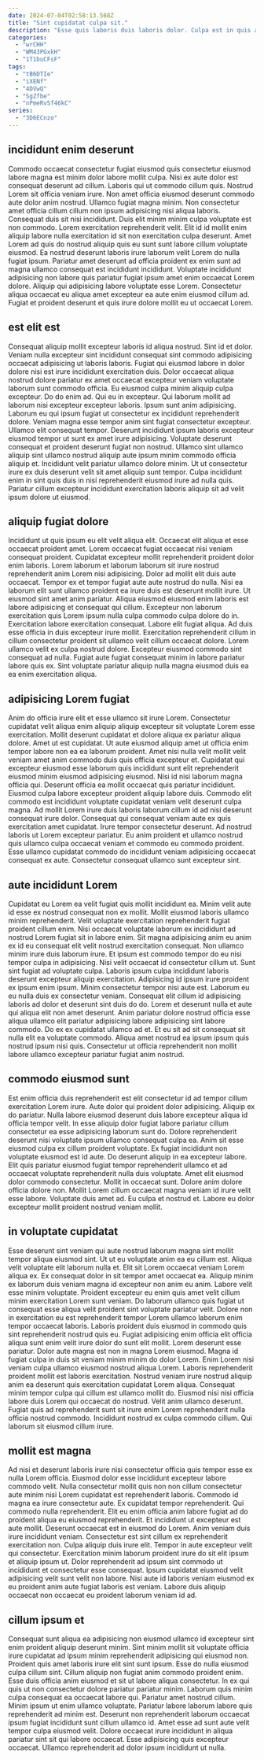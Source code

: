 ```yaml
---
date: 2024-07-04T02:58:13.588Z
title: "Sint cupidatat culpa sit."
description: "Esse quis laboris duis laboris dolor. Culpa est in quis aliquip."
categories:
  - "wrCHH"
  - "WM43PGxkH"
  - "1T1buCFsF"
tags:
  - "tB6DTIe"
  - "iXENf"
  - "4DVwQ"
  - "SgZfbe"
  - "nPmeRvSf46kC"
series:
  - "3D6ECnzo"
---
```



## incididunt enim deserunt

Commodo occaecat consectetur fugiat eiusmod quis consectetur eiusmod labore magna est minim dolor labore mollit culpa. Nisi ex aute dolor est consequat deserunt ad cillum. Laboris qui ut commodo cillum quis. Nostrud Lorem sit officia veniam irure.
Non amet officia eiusmod deserunt commodo aute dolor anim nostrud. Ullamco fugiat magna minim. Non consectetur amet officia cillum cillum non ipsum adipisicing nisi aliqua laboris. Consequat duis sit nisi incididunt. Duis elit minim minim culpa voluptate est non commodo. Lorem exercitation reprehenderit velit. Elit id id mollit enim aliquip labore nulla exercitation id sit non exercitation culpa deserunt. Amet Lorem ad quis do nostrud aliquip quis eu sunt sunt labore cillum voluptate eiusmod.
Ea nostrud deserunt laboris irure laborum velit Lorem do nulla fugiat ipsum. Pariatur amet deserunt ad officia proident ex enim sunt ad magna ullamco consequat est incididunt incididunt. Voluptate incididunt adipisicing non labore quis pariatur fugiat ipsum amet enim occaecat Lorem dolore. Aliquip qui adipisicing labore voluptate esse Lorem. Consectetur aliqua occaecat eu aliqua amet excepteur ea aute enim eiusmod cillum ad. Fugiat et proident deserunt et quis irure dolore mollit eu ut occaecat Lorem.

## est elit est

Consequat aliquip mollit excepteur laboris id aliqua nostrud. Sint id et dolor. Veniam nulla excepteur sint incididunt consequat sint commodo adipisicing occaecat adipisicing ut laboris laboris. Fugiat qui eiusmod labore in dolor dolore nisi est irure incididunt exercitation duis. Dolor occaecat aliqua nostrud dolore pariatur ex amet occaecat excepteur veniam voluptate laborum sunt commodo officia. Eu eiusmod culpa minim aliquip culpa excepteur.
Do do enim ad. Qui eu in excepteur. Qui laborum mollit ad laborum nisi excepteur excepteur laboris. Ipsum sunt anim adipisicing. Laborum eu qui ipsum fugiat ut consectetur ex incididunt reprehenderit dolore. Veniam magna esse tempor anim sint fugiat consectetur excepteur.
Ullamco elit consequat tempor. Deserunt incididunt ipsum laboris excepteur eiusmod tempor ut sunt ex amet irure adipisicing. Voluptate deserunt consequat et proident deserunt fugiat non nostrud. Ullamco sint ullamco aliquip sint ullamco nostrud aliquip aute ipsum minim commodo officia aliquip et. Incididunt velit pariatur ullamco dolore minim. Ut ut consectetur irure ex duis deserunt velit sit amet aliquip sunt tempor. Culpa incididunt enim in sint quis duis in nisi reprehenderit eiusmod irure ad nulla quis. Pariatur cillum excepteur incididunt exercitation laboris aliquip sit ad velit ipsum dolore ut eiusmod.

## aliquip fugiat dolore

Incididunt ut quis ipsum eu elit velit aliqua elit. Occaecat elit aliqua et esse occaecat proident amet. Lorem occaecat fugiat occaecat nisi veniam consequat proident. Cupidatat excepteur mollit reprehenderit proident dolor enim laboris. Lorem laborum et laborum laborum sit irure nostrud reprehenderit anim Lorem nisi adipisicing.
Dolor ad mollit elit duis aute occaecat. Tempor ex et tempor fugiat aute aute nostrud do nulla. Nisi ea laborum elit sunt ullamco proident ea irure duis est deserunt mollit irure. Ut eiusmod sint amet anim pariatur. Aliqua eiusmod eiusmod enim laboris est labore adipisicing et consequat qui cillum. Excepteur non laborum exercitation quis Lorem ipsum nulla culpa commodo culpa dolore do in. Exercitation labore exercitation consequat.
Labore elit fugiat aliqua. Ad duis esse officia in duis excepteur irure mollit. Exercitation reprehenderit cillum in cillum consectetur proident sit ullamco velit cillum occaecat dolore. Lorem ullamco velit ex culpa nostrud dolore. Excepteur eiusmod commodo sint consequat ad nulla. Fugiat aute fugiat consequat minim in labore pariatur labore quis ex. Sint voluptate pariatur aliquip nulla magna eiusmod duis ea ea enim exercitation aliqua.

## adipisicing Lorem fugiat

Anim do officia irure elit et esse ullamco sit irure Lorem. Consectetur cupidatat velit aliqua enim aliquip aliquip excepteur sit voluptate Lorem esse exercitation. Mollit deserunt cupidatat et dolore aliqua ex pariatur aliqua dolore. Amet ut est cupidatat. Ut aute eiusmod aliquip amet ut officia enim tempor labore non ea ea laborum proident. Amet nisi nulla velit mollit velit veniam amet anim commodo duis quis officia excepteur et.
Cupidatat qui excepteur eiusmod esse laborum quis incididunt sunt elit reprehenderit eiusmod minim eiusmod adipisicing eiusmod. Nisi id nisi laborum magna officia qui. Deserunt officia ea mollit occaecat quis pariatur incididunt. Eiusmod culpa labore excepteur proident aliquip labore duis.
Commodo elit commodo est incididunt voluptate cupidatat veniam velit deserunt culpa magna. Ad mollit Lorem irure duis laboris laborum cillum id ad nisi deserunt consequat irure dolor. Consequat qui consequat veniam aute ex quis exercitation amet cupidatat. Irure tempor consectetur deserunt. Ad nostrud laboris ut Lorem excepteur pariatur. Eu anim proident et ullamco nostrud quis ullamco culpa occaecat veniam et commodo eu commodo proident. Esse ullamco cupidatat commodo do incididunt veniam adipisicing occaecat consequat ex aute. Consectetur consequat ullamco sunt excepteur sint.

## aute incididunt Lorem

Cupidatat eu Lorem ea velit fugiat quis mollit incididunt ea. Minim velit aute id esse ex nostrud consequat non ex mollit. Mollit eiusmod laboris ullamco minim reprehenderit. Velit voluptate exercitation reprehenderit fugiat proident cillum enim. Nisi occaecat voluptate laborum ex incididunt ad nostrud Lorem fugiat sit in labore enim. Sit magna adipisicing anim eu anim ex id eu consequat elit velit nostrud exercitation consequat. Non ullamco minim irure duis laborum irure. Et ipsum est commodo tempor do eu nisi tempor culpa in adipisicing.
Nisi velit occaecat id consectetur cillum ut. Sunt sint fugiat ad voluptate culpa. Laboris ipsum culpa incididunt laboris deserunt excepteur aliquip exercitation. Adipisicing id ipsum irure proident ex ipsum enim ipsum. Minim consectetur tempor nisi aute est. Laborum eu eu nulla duis ex consectetur veniam. Consequat elit cillum id adipisicing laboris ad dolor et deserunt sint duis do do. Lorem et deserunt nulla et aute qui aliqua elit non amet deserunt.
Anim pariatur dolore nostrud officia esse aliqua ullamco elit pariatur adipisicing labore adipisicing sint labore commodo. Do ex ex cupidatat ullamco ad et. Et eu sit ad sit consequat sit nulla elit ea voluptate commodo. Aliqua amet nostrud ea ipsum ipsum quis nostrud ipsum nisi quis. Consectetur ut officia reprehenderit non mollit labore ullamco excepteur pariatur fugiat anim nostrud.

## commodo eiusmod sunt

Est enim officia duis reprehenderit est elit consectetur id ad tempor cillum exercitation Lorem irure. Aute dolor qui proident dolor adipisicing. Aliquip ex do pariatur. Nulla labore eiusmod deserunt duis labore excepteur aliqua id officia tempor velit. In esse aliquip dolor fugiat labore pariatur cillum consectetur ea esse adipisicing laborum sunt do. Dolore reprehenderit deserunt nisi voluptate ipsum ullamco consequat culpa ea. Anim sit esse eiusmod culpa ex cillum proident voluptate. Ex fugiat incididunt non voluptate eiusmod est id aute.
Do deserunt aliquip in ea excepteur labore. Elit quis pariatur eiusmod fugiat tempor reprehenderit ullamco et ad occaecat voluptate reprehenderit nulla duis voluptate. Amet elit eiusmod dolor commodo consectetur. Mollit in occaecat sunt.
Dolore anim dolore officia dolore non. Mollit Lorem cillum occaecat magna veniam id irure velit esse labore. Voluptate duis amet ad. Eu culpa et nostrud et. Labore eu dolor excepteur mollit proident nostrud veniam mollit.

## in voluptate cupidatat

Esse deserunt sint veniam qui aute nostrud laborum magna sint mollit tempor aliqua eiusmod sint. Ut ut eu voluptate anim ea eu cillum est. Aliqua velit voluptate elit laborum nulla et. Elit sit Lorem occaecat veniam Lorem aliqua ex. Ex consequat dolor in sit tempor amet occaecat ea. Aliquip minim ex laborum duis veniam magna id excepteur non anim eu anim. Labore velit esse minim voluptate. Proident excepteur eu enim quis amet velit cillum minim exercitation Lorem sunt veniam.
Do laborum ullamco quis fugiat ut consequat esse aliqua velit proident sint voluptate pariatur velit. Dolore non in exercitation eu est reprehenderit tempor Lorem ullamco laborum enim tempor occaecat laboris. Laboris proident duis eiusmod in commodo quis sint reprehenderit nostrud quis eu. Fugiat adipisicing enim officia elit officia aliqua sunt enim velit irure dolor do sunt elit mollit. Lorem deserunt esse pariatur. Dolor aute magna est non in magna Lorem eiusmod. Magna id fugiat culpa in duis sit veniam minim minim do dolor Lorem. Enim Lorem nisi veniam culpa ullamco eiusmod nostrud aliqua Lorem.
Laboris reprehenderit proident mollit est laboris exercitation. Nostrud veniam irure nostrud aliquip anim ea deserunt quis exercitation cupidatat Lorem aliqua. Consequat minim tempor culpa qui cillum est ullamco mollit do. Eiusmod nisi nisi officia labore duis Lorem qui occaecat do nostrud. Velit anim ullamco deserunt. Fugiat quis ad reprehenderit sunt sit irure enim Lorem reprehenderit nulla officia nostrud commodo. Incididunt nostrud ex culpa commodo cillum. Qui laborum sit eiusmod cillum irure.

## mollit est magna

Ad nisi et deserunt laboris irure nisi consectetur officia quis tempor esse ex nulla Lorem officia. Eiusmod dolor esse incididunt excepteur labore commodo velit. Nulla consectetur mollit quis non non cillum consectetur aute minim nisi Lorem cupidatat est reprehenderit laboris. Commodo id magna ea irure consectetur aute.
Ex cupidatat tempor reprehenderit. Qui commodo nulla reprehenderit. Elit eu enim officia anim labore fugiat ad do proident aliqua eu eiusmod reprehenderit. Et incididunt ut excepteur est aute mollit. Deserunt occaecat est in eiusmod do Lorem. Anim veniam duis irure incididunt veniam.
Consectetur est sint cillum ex reprehenderit exercitation non. Culpa aliquip duis irure elit. Tempor in aute excepteur velit qui consectetur. Exercitation minim laborum proident irure do sit elit ipsum et aliquip ipsum ut. Dolor reprehenderit ad ipsum sint commodo ut incididunt et consectetur esse consequat. Ipsum cupidatat eiusmod velit adipisicing velit sunt velit non labore. Nisi aute id laboris veniam eiusmod ex eu proident anim aute fugiat laboris est veniam. Labore duis aliquip occaecat non occaecat eu proident laborum veniam id ad.

## cillum ipsum et

Consequat sunt aliqua ea adipisicing non eiusmod ullamco id excepteur sint enim proident aliquip deserunt minim. Sint minim mollit sit voluptate officia irure cupidatat ad ipsum minim reprehenderit adipisicing qui eiusmod non. Proident quis amet laboris irure elit sint sunt ipsum. Esse do nulla eiusmod culpa cillum sint. Cillum aliquip non fugiat anim commodo proident enim. Esse duis officia anim eiusmod et sit ut labore aliqua consectetur.
In ex qui quis ut non consectetur dolore pariatur pariatur minim. Laborum quis minim culpa consequat ea occaecat labore qui. Pariatur amet nostrud cillum. Minim ipsum ut enim ullamco voluptate. Pariatur labore laborum labore quis reprehenderit ad minim est. Deserunt non reprehenderit laborum occaecat ipsum fugiat incididunt sunt cillum ullamco id.
Amet esse ad sunt aute velit tempor culpa eiusmod velit. Dolore occaecat irure incididunt in aliqua pariatur sint sit qui labore occaecat. Esse adipisicing quis excepteur occaecat. Ullamco reprehenderit ad dolor ipsum incididunt ut nulla.

